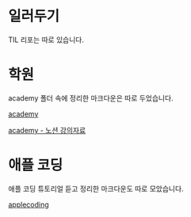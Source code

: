 # 일러두기

TIL 리포는 따로 있습니다.

# 학원

academy 폴더 속에 정리한 마크다운은 따로 두었습니다.

[academy](https://github.com/arch-spatula/learningGitAndGithub/tree/main/academy)

[academy - 노션 강의자료](https://www.notion.so/Git-0dacc3f4708d4503b0fa402a084c8e73)

# 애플 코딩

애플 코딩 튜토리얼 듣고 정리한 마크다운도 따로 모았습니다.

[applecoding](https://github.com/arch-spatula/learningGitAndGithub/tree/main/applecoding)
